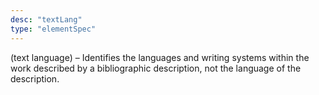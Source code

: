 ```yaml
---
desc: "textLang"
type: "elementSpec"
---
```


(text language) – Identifies the languages and writing systems within the work described
by a bibliographic description, not the language of the description.